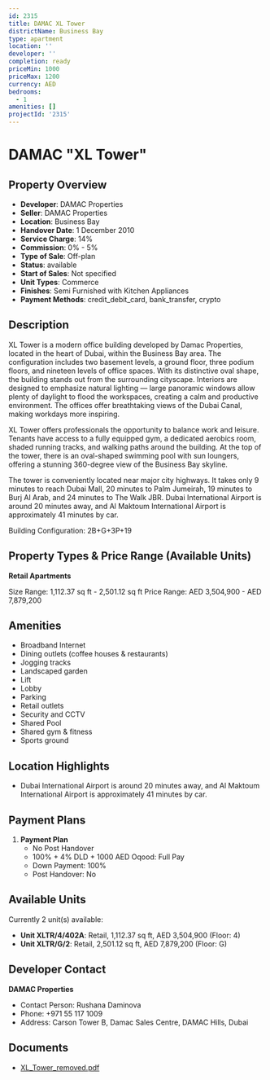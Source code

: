 ```yaml
---
id: 2315
title: DAMAC XL Tower
districtName: Business Bay
type: apartment
location: ''
developer: ''
completion: ready
priceMin: 1000
priceMax: 1200
currency: AED
bedrooms:
  - 1
amenities: []
projectId: '2315'
---
```


# DAMAC "XL Tower"

## Property Overview
- **Developer**: DAMAC Properties
- **Seller**: DAMAC Properties
- **Location**: Business Bay
- **Handover Date**: 1 December 2010
- **Service Charge**: 14%
- **Commission**: 0% - 5%
- **Type of Sale**: Off-plan
- **Status**: available
- **Start of Sales**: Not specified
- **Unit Types**: Commerce
- **Finishes**: Semi Furnished with Kitchen Appliances
- **Payment Methods**: credit_debit_card, bank_transfer, crypto

## Description
XL Tower is a modern office building developed by Damac Properties, located in the heart of Dubai, within the Business Bay area. The configuration includes two basement levels, a ground floor, three podium floors, and nineteen levels of office spaces. With its distinctive oval shape, the building stands out from the surrounding cityscape. Interiors are designed to emphasize natural lighting — large panoramic windows allow plenty of daylight to flood the workspaces, creating a calm and productive environment. The offices offer breathtaking views of the Dubai Canal, making workdays more inspiring.

XL Tower offers professionals the opportunity to balance work and leisure. Tenants have access to a fully equipped gym, a dedicated aerobics room, shaded running tracks, and walking paths around the building. At the top of the tower, there is an oval-shaped swimming pool with sun loungers, offering a stunning 360-degree view of the Business Bay skyline.

The tower is conveniently located near major city highways. It takes only 9 minutes to reach Dubai Mall, 20 minutes to Palm Jumeirah, 19 minutes to Burj Al Arab, and 24 minutes to The Walk JBR. Dubai International Airport is around 20 minutes away, and Al Maktoum International Airport is approximately 41 minutes by car.

Building Configuration: 2B+G+3P+19

## Property Types & Price Range (Available Units)
**Retail Apartments**

Size Range: 1,112.37 sq ft - 2,501.12 sq ft
Price Range: AED 3,504,900 - AED 7,879,200

## Amenities
- Broadband Internet
- Dining outlets  (coffee houses & restaurants)
- Jogging tracks
- Landscaped garden
- Lift
- Lobby
- Parking
- Retail outlets
- Security and CCTV
- Shared Pool
- Shared gym & fitness
- Sports ground

## Location Highlights
- Dubai International Airport is around 20 minutes away, and Al Maktoum International Airport is approximately 41 minutes by car.

## Payment Plans
1. **Payment Plan**
   - No Post Handover
   - 100% + 4% DLD + 1000 AED Oqood: Full Pay
   - Down Payment: 100%
   - Post Handover: No

## Available Units
Currently 2 unit(s) available:
- **Unit XLTR/4/402A**: Retail, 1,112.37 sq ft, AED 3,504,900 (Floor: 4)
- **Unit XLTR/G/2**: Retail, 2,501.12 sq ft, AED 7,879,200 (Floor: G)

## Developer Contact
**DAMAC Properties**
- Contact Person: Rushana Daminova
- Phone: +971 55 117 1009
- Address: Carson Tower B, Damac Sales Centre, DAMAC Hills, Dubai

## Documents
- [XL_Tower_removed.pdf](https://cdn.geniemap.net/2024/06/25/cBCOYxmaKm2JV7nGc0ZcTN8j67RX6hE0Wet1chUu.pdf)
